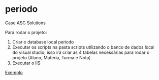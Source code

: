 # periodo
Case ASC Solutions

Para rodar o projeto:

1. Criar o database local periodo
2. Executar os scripts na pasta scripts utilizando o banco de dados local do visual studio, isso irá criar as 4 tabelas necessárias para rodar o projeto (Aluno, Materia, Turma e Nota).
3. Executar o IIS

[Exemplo](example.png)
